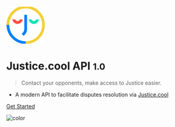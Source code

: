 
![logo](_media/logo.png)

# Justice.cool API <small>1.0</small>

> Contact your opponents, make access to Justice easier.

- A modern API to facilitate disputes resolution via [Justice.cool](https://justice.cool)

[Get Started](/?id=introduction)
<!--
[GitHub](https://github.com/docsifyjs/docsify/)
[Get Started](#docsify) -->

<!-- background image -->
<!-- ![](_media/cover-background.jpg) -->
<!-- background color -->
<!-- ![color](#252526) -->
![color](#F1F8FF)